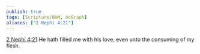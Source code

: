 ```yaml
---
publish: true
tags: [Scripture/BoM, noGraph]
aliases: ["2 Nephi 4:21"]
---
```

[2 Nephi 4:21](https://churchofjesuschrist.org/study/scriptures/bofm/2-ne/4?lang=eng&id=p21#p21) He hath filled me with his love, even unto the consuming of my flesh.
